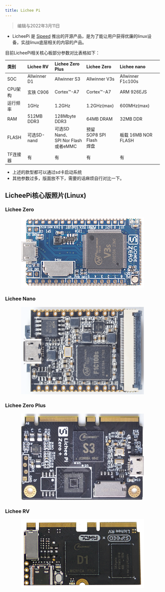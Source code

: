 ```yaml
---
title: Lichee Pi
---
```

> 编辑与2022年3月11日 

- LicheePi 是 [Sipeed](https://www.sipeed.com/) 推出的开源产品，是为了能让用户获得优廉的linux设备，实战linux底层相关的内容的产品。
  
目前LicheePi相关核心板部分参数对比表格如下：

| 类别 | Lichee RV |Lichee Zero Plus|Lichee Zero|Lichee nano|
| :--- | :--- | :--- | :--- | :--- |
| SOC | Allwinner D1 | Allwinner S3 | Allwinner V3s | Allwinner F1c100s |
| CPU架构 |玄铁 C906 | Cortex™-A7  | Cortex™-A7 |  ARM 926EJS  |
|运行频率|1GHz|1.2GHz|1.2GHz(max)|600MHz(max)|
| RAM | 512MB DDR3 | 128Mbyte DDR3 |  64MB DRAM | 32MB DDR |
|FLASH|可选SD-nand|可选SD Nand、<br>SPI Nor Flash<br>或者eMMC |预留<br>SOP8 SPI Flash<br>焊盘|板载 16MB NOR FLASH|
| TF连接器 | 有|有|有|有|

- 上述的款型都可以通过sd卡启动系统
- 其他参数过多，版面放不下，需要的话麻烦自行对比一下。
  
## LicheePi核心版照片(Linux)
### Lichee Zero 
<div align="center">
<a href="./Zero/Zero.html" ><img src="./assets/Zero/Zero_1.png" width=400></a>
</div>

### Lichee Nano 

<div align="center">

<a href="./Nano/Nano.html" ><img src="./assets/Nano/Nano_2.png" width=400></a>

</div>

### Lichee Zero Plus

<div align="center">

<a href="./ZeroPlus/ZeroPlus.html"><img src="./assets/Zero-Plus/Plus_1.jpg" width=400></a>

</div>

### Lichee RV

<div align="center">

<a href="./RV/RV.html"><img src="./assets/RV/D1-4.png" width=400></a>

</div>

